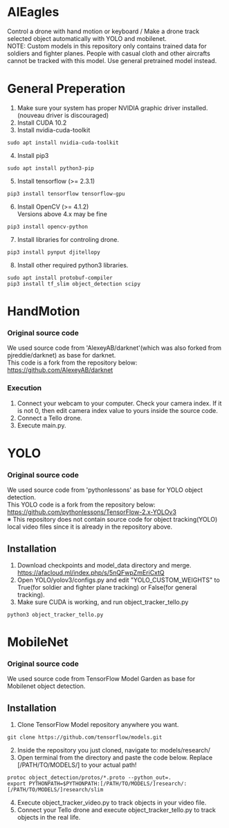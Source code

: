 # AIEagles
Control a drone with hand motion or keyboard / Make a drone track selected object automatically with YOLO and mobilenet.   
NOTE: Custom models in this repository only contains trained data for soldiers and fighter planes. People with casual cloth and other aircrafts cannot be tracked with this model. Use general pretrained model instead.

# General Preperation
1. Make sure your system has proper NVIDIA graphic driver installed. (nouveau driver is discouraged)
2. Install CUDA 10.2
3. Install nvidia-cuda-toolkit
```
sudo apt install nvidia-cuda-toolkit
```
4. Install pip3
```
sudo apt install python3-pip
```
5. Install tensorflow (>= 2.3.1)
```
pip3 install tensorflow tensorflow-gpu
```
6. Install OpenCV (>= 4.1.2)   
Versions above 4.x may be fine
```
pip3 install opencv-python
```
7. Install libraries for controling drone.
```
pip3 install pynput djitellopy
```
8. Install other required python3 libraries.
```
sudo apt install protobuf-compiler
pip3 install tf_slim object_detection scipy 
```

# HandMotion

### Original source code
We used source code from 'AlexeyAB/darknet'(which was also forked from pjreddie/darknet) as base for darknet.   
This code is a fork from the repository below:   
https://github.com/AlexeyAB/darknet   

### Execution
1. Connect your webcam to your computer. Check your camera index. If it is not 0, then edit camera index value to yours inside the source code.
2. Connect a Tello drone.
3. Execute main.py.

# YOLO

### Original source code
We used source code from 'pythonlessons' as base for YOLO object detection.   
This YOLO code is a fork from the repository below:   
https://github.com/pythonlessons/TensorFlow-2.x-YOLOv3   
※ This repository does not contain source code for object tracking(YOLO) local video files since it is already in the repository above.
## Installation
1. Download checkpoints and model_data directory and merge.   
https://afacloud.ml/index.php/s/5nQFwpZmEriCxtQ   
2. Open YOLO/yolov3/configs.py and edit "YOLO_CUSTOM_WEIGHTS" to True(for soldier and fighter plane tracking) or False(for general tracking).   
3. Make sure CUDA is working, and run object_tracker_tello.py
```
python3 object_tracker_tello.py
```


# MobileNet

### Original source code
We used source code from TensorFlow Model Garden as base for Mobilenet object detection.

## Installation
1. Clone TensorFlow Model repository anywhere you want.
```
git clone https://github.com/tensorflow/models.git
```
2. Inside the repository you just cloned, navigate to: models/research/
3. Open terminal from the directory and paste the code below.
Replace [/PATH/TO/MODELS/] to your actual path!
```
protoc object_detection/protos/*.proto --python_out=.
export PYTHONPATH=$PYTHONPATH:[/PATH/TO/MODELS/]research/:[/PATH/TO/MODELS/]research/slim
```
4. Execute object_tracker_video.py to track objects in your video file.
5. Connect your Tello drone and execute object_tracker_tello.py to track objects in the real life.
